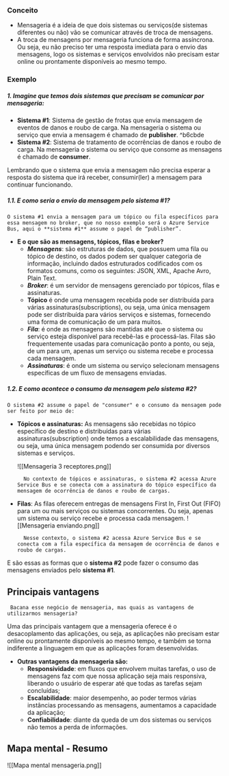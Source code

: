 ### Conceito
- Mensageria é a ideia de que dois sistemas ou serviços(de sistemas diferentes ou não) vão se comunicar através de troca de mensagens.
 - A troca de mensagens por mensageria funciona de forma assíncrona. Ou seja, eu não preciso ter uma resposta imediata para o envio das mensagens, logo os sistemas e serviços envolvidos não precisam estar online ou prontamente disponíveis ao mesmo tempo.

### Exemplo
##### 1. **Imagine que temos dois sistemas que precisam se comunicar por mensageria**:
- **Sistema #1**: Sistema de gestão de frotas que envia mensagem de eventos de danos e roubo de carga. Na mensageria o sistema ou serviço que envia a mensagem é chamado de **publisher**. ^b6cbde
- **Sistema #2**: Sistema de tratamento de ocorrências de danos e roubo de carga. Na mensageria o sistema ou serviço que consome as mensagens é chamado de **consumer**.

Lembrando que o sistema que envia a mensagem não precisa esperar a resposta do sistema que irá receber, consumir(ler) a mensagem para continuar funcionando.

##### 1.1. **E como seria o envio da mensagem pelo sistema #1?**
	O sistema #1 envia a mensagem para um tópico ou fila específicos para essa mensagem no broker, que no nosso exemplo será o Azure Service Bus, aqui o **sistema #1** assume o papel de “publisher”.

- **E o que são as mensagens, tópicos, filas e broker?**
	- ***Mensagens***: são estruturas de dados, que possuem uma fila ou tópico de destino, os dados podem ser qualquer categoria de informação, incluindo dados estruturados codificados com os formatos comuns, como os seguintes: JSON, XML, Apache Avro, Plain Text.
	- ***Broker***: é um servidor de mensagens gerenciado por tópicos, filas e assinaturas.
	- **Tópico** é onde uma mensagem recebida pode ser distribuída para várias assinaturas(subscriptions), ou seja, uma única mensagem pode ser distribuída para vários serviços e sistemas, fornecendo uma forma de comunicação de um para muitos.
	- ***Fila***: é onde as mensagens são mantidas até que o sistema ou serviço esteja disponível para recebê-las e processá-las. Filas são frequentemente usadas para comunicação ponto a ponto, ou seja, de um para um, apenas um serviço ou sistema recebe e processa cada mensagem.
	- ***Assinaturas***: é onde um sistema ou serviço selecionam mensagens específicas de um fluxo de mensagens enviadas.

##### **1.2. E como acontece o consumo da mensagem pelo sistema #2?**
	O sistema #2 assume o papel de "consumer" e o consumo da mensagem pode ser feito por meio de:

- **Tópicos e assinaturas:** As mensagens são recebidas no tópico específico de destino e distribuídas para várias assinaturas(subscription) onde temos a escalabilidade das mensagens, ou seja, uma única mensagem podendo ser consumida por diversos sistemas e serviços.

	![[Mensageria 3 receptores.png]]

		No contexto de tópicos e assinaturas, o sistema #2 acessa Azure Service Bus e se conecta com a assinatura do tópico específico da mensagem de ocorrência de danos e roubo de cargas.
- **Filas**: As filas oferecem entregas de mensagens First In, First Out (FIFO) para um ou mais serviços ou sistemas concorrentes. Ou seja, apenas um sistema ou serviço recebe e processa cada mensagem.
	![[Mensageria enviando.png]]

		Nesse contexto, o sistema #2 acessa Azure Service Bus e se conecta com a fila específica da mensagem de ocorrência de danos e roubo de cargas.

E são essas as formas que o **sistema #2** pode fazer o consumo das mensagens enviados pelo **sistema #1**.

## Principais vantagens
	 Bacana esse negócio de mensageria, mas quais as vantagens de utilizarmos mensageria?

Uma das principais vantagem que a mensageria oferece é o desacoplamento das aplicações, ou seja, as aplicações não precisam estar online ou prontamente disponíveis ao mesmo tempo, e também se torna indiferente a linguagem em que as aplicações foram desenvolvidas.

- **Outras vantagens da mensageria são:**
	- **Responsividade**: em fluxos que envolvem muitas tarefas, o uso de mensagens faz com que nossa aplicação seja mais responsiva, liberando o usuário de esperar até que todas as tarefas sejam concluídas;
	- **Escalabilidade**: maior desempenho, ao poder termos várias instâncias processando as mensagens, aumentamos a capacidade da aplicação;
	- **Confiabilidade**: diante da queda de um dos sistemas ou serviços não temos a perda de informações.


## Mapa mental - Resumo
![[Mapa mental mensageria.png]]